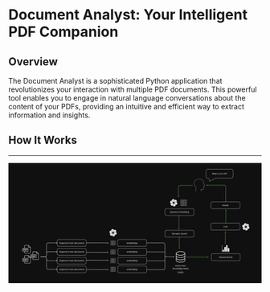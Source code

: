 # Document Analyst: Your Intelligent PDF Companion

## Overview

The Document Analyst is a sophisticated Python application that revolutionizes your interaction with multiple PDF documents. This powerful tool enables you to engage in natural language conversations about the content of your PDFs, providing an intuitive and efficient way to extract information and insights.

## How It Works
------------
![MultiPDF Chat App Diagram](./docs/document-analyst-ai.png)
